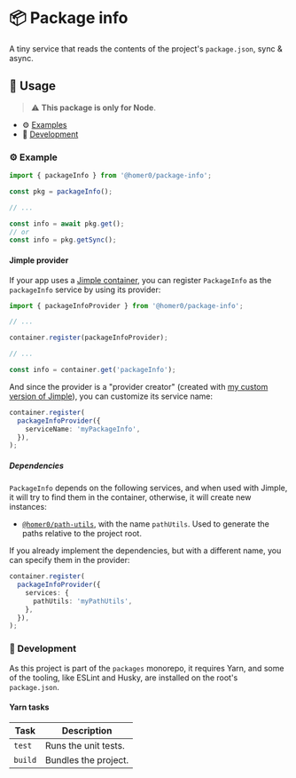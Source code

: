 # 📦 Package info

A tiny service that reads the contents of the project's `package.json`, sync & async.

## 🍿 Usage

> ⚠️ **This package is only for Node**.

- ⚙️ [Examples](#%EF%B8%8F-examples)
- 🤘 [Development](#-development)

### ⚙️ Example

```ts
import { packageInfo } from '@homer0/package-info';

const pkg = packageInfo();

// ...

const info = await pkg.get();
// or
const info = pkg.getSync();
```

#### Jimple provider

If your app uses a [Jimple container](https://npmjs.com/package/jimple), you can register `PackageInfo` as the `packageInfo` service by using its provider:

```ts
import { packageInfoProvider } from '@homer0/package-info';

// ...

container.register(packageInfoProvider);

// ...

const info = container.get('packageInfo');
```

And since the provider is a "provider creator" (created with [my custom version of Jimple](https:///npmjs.com/package/@homer0/jimple)), you can customize its service name:

```ts
container.register(
  packageInfoProvider({
    serviceName: 'myPackageInfo',
  }),
);
```

##### Dependencies

`PackageInfo` depends on the following services, and when used with Jimple, it will try to find them in the container, otherwise, it will create new instances:

- [`@homer0/path-utils`](https://npmjs.com/package/@homer0/path-utils), with the name `pathUtils`. Used to generate the paths relative to the project root.

If you already implement the dependencies, but with a different name, you can specify them in the provider:

```ts
container.register(
  packageInfoProvider({
    services: {
      pathUtils: 'myPathUtils',
    },
  }),
);
```

### 🤘 Development

As this project is part of the `packages` monorepo, it requires Yarn, and some of the tooling, like ESLint and Husky, are installed on the root's `package.json`.

#### Yarn tasks

| Task    | Description          |
| ------- | -------------------- |
| `test`  | Runs the unit tests. |
| `build` | Bundles the project. |
